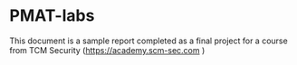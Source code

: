 # PMAT-labs
This document is a sample report completed as a final project for a course from TCM Security (https://academy.scm-sec.com )
